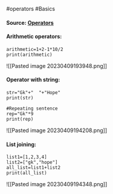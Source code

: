 #operators #Basics 

#### Source: [Operators](https://www.learnpython.org/en/Basic_Operators)

#### Arithmetic operators:
```
arithmetic=1+2-1*10/2
print(arithmetic)
```

![[Pasted image 20230409193948.png]]

#### Operator with string:

```
str="Gk"+"  "+"Hope"
print(str)

#Repeating sentence
rep="Gk"*9
print(rep)
```

![[Pasted image 20230409194208.png]]

#### List joining:

```
list1=[1,2,3,4]
list2=["gk","hope"]
all_list=list1+list2
print(all_list)
```

![[Pasted image 20230409194348.png]]

